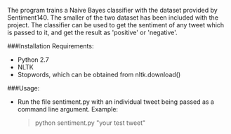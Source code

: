 The program trains a Naive Bayes classifier with the dataset provided by Sentiment140. The smaller of the two dataset has been included with the project.
The classifier can be used to get the sentiment of any tweet which is passed to it, and get the result as 'positive' or 'negative'.

###Installation Requirements:

- Python 2.7
- NLTK
- Stopwords, which can be obtained from nltk.download()

###Usage:

- Run the file sentiment.py with an individual tweet     being passed as a command line argument.
  Example:
	> python sentiment.py "your test tweet"
